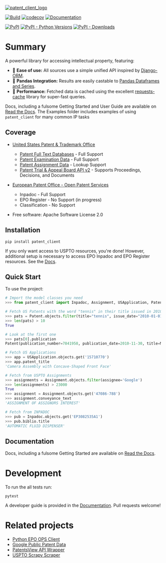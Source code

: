[![patent_client_logo](https://raw.githubusercontent.com/parkerhancock/patent_client/docs/_static/patent_client_logo.svg)](https://patent-client.readthedocs.io)

[![Build](https://github.com/parkerhancock/patent_client/actions/workflows/build.yaml/badge.svg)](https://github.com/parkerhancock/patent_client/actions/workflows/build.yaml)
[![codecov](https://codecov.io/gh/parkerhancock/patent_client/branch/master/graph/badge.svg?token=pWsiQLHi6r)](https://codecov.io/gh/parkerhancock/patent_client)
[![Documentation](https://img.shields.io/readthedocs/patent-client/stable)](https://patent-client.readthedocs.io/en/stable/)


[![PyPI](https://img.shields.io/pypi/v/patent-client?color=blue)](https://pypi.org/project/patent-client)
[![PyPI - Python Versions](https://img.shields.io/pypi/pyversions/patent-client)](https://pypi.org/project/patent-client)
[![PyPI - Downloads](https://img.shields.io/pypi/dm/patent-client?color=blue)](https://pypi.org/project/patent-client)

# Summary

A powerful library for accessing intellectual property, featuring:

- 🍰 **Ease of use:** All sources use a simple unified API inspired by [Django-ORM][DORM].
- 🐼 **Pandas Integration:** Results are easily castable to [Pandas Dataframes and Series][PANDAS].
- 🚀 **Performance:** Fetched data is cached using the excellent [requests-cache][requests-cache] library for super-fast queries.

Docs, including a fulsome Getting Started and User Guide are available on [Read the Docs](http://patent-client.readthedocs.io). The Examples folder includes examples of using `patent_client` for
many common IP tasks

## Coverage

- [United States Patent & Trademark Office][USPTO]

  - [Patent Full Text Databases][PATFT] - Full Support
  - [Patent Examination Data][PEDS] - Full Support
  - [Patent Assignment Data][Assignment] - Lookup Support
  - [Patent Trial & Appeal Board API v2][PTAB] - Supports Proceedings, Decisions, and Documents


- [European Patent Office - Open Patent Services][OPS]

  - Inpadoc - Full Support
  - EPO Register - No Support (in progress)
  - Classification - No Support

* Free software: Apache Software License 2.0

[DORM]: https://docs.djangoproject.com/en/4.0/topics/db/queries/
[PANDAS]: https://pandas.pydata.org/docs/
[requests-cache]: https://github.com/requests-cache/requests-cache
[Assignment]: https://developer.uspto.gov/api-catalog/patent-assignment-search-beta
[OPS]: http://ops.epo.org
[PATFT]: http://http://patft.uspto.gov/
[PEDS]: https://developer.uspto.gov/api-catalog/ped
[PTAB]: https://developer.uspto.gov/api-catalog/ptab-api-v2
[USPTO]: http://developer.uspto.gov


## Installation

```
pip install patent_client
```

If you only want access to USPTO resources, you're done!
However, additional setup is necessary to access EPO Inpadoc and EPO Register resources. See the [Docs](http://patent-client.readthedocs.io).


## Quick Start

To use the project:

```python
# Import the model classes you need
>>> from patent_client import Inpadoc, Assignment, USApplication, Patent

# Fetch US Patents with the word "tennis" in their title issued in 2010
>>> pats = Patent.objects.filter(title="tennis", issue_date="2010-01-01->2010-12-31")
>>> len(pats) > 10
True

# Look at the first one
>>> pats[0].publication
Patent(publication_number=7841958, publication_date=2010-11-30, title=Modular table tennis game)

# Fetch US Applications
>>> app = USApplication.objects.get('15710770')
>>> app.patent_title
'Camera Assembly with Concave-Shaped Front Face'

# Fetch from USPTO Assignments
>>> assignments = Assignment.objects.filter(assignee='Google')
>>> len(assignments) > 23000
True
>>> assignment = Assignment.objects.get('47086-788')
>>> assignment.conveyance_text
'ASSIGNMENT OF ASSIGNORS INTEREST'

# Fetch from INPADOC
>>> pub = Inpadoc.objects.get('EP3082535A1')
>>> pub.biblio.title
'AUTOMATIC FLUID DISPENSER'

```
<!-- RTD-IGNORE -->

## Documentation

Docs, including a fulsome Getting Started are available on [Read the Docs](http://patent-client.readthedocs.io).

<!-- END-RTD-IGNORE -->

# Development

To run the all tests run:

```
pytest
```

A developer guide is provided in the [Documentation](http://patent-client.readthedocs.io).
Pull requests welcome!

# Related projects

- [Python EPO OPS Client](https://github.com/55minutes/python-epo-ops-client)
- [Google Public Patent Data](https://github.com/google/patents-public-data)
- [PatentsView API Wrapper](https://github.com/mikeym88/PatentsView-API-Wrapper)
- [USPTO Scrapy Scraper](https://github.com/blazers08/USPTO)

